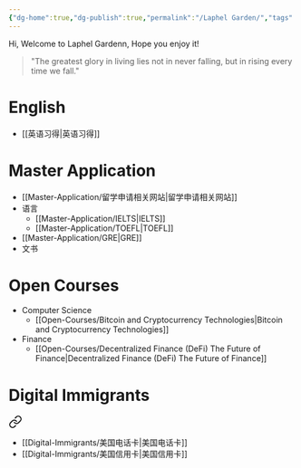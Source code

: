 ```yaml
---
{"dg-home":true,"dg-publish":true,"permalink":"/Laphel Garden/","tags":["gardenEntry"],"dgPassFrontmatter":true,"created":"2023-04-22T11:14:19.123+08:00","updated":"2023-04-23T11:55:49.783+08:00"}
---
```



Hi, Welcome to Laphel Gardenn, Hope you enjoy it!
<blockquote> "The greatest glory in living lies not in never falling, but in rising every time we fall."
</blockquote>



# English

- [[英语习得\|英语习得]]


# Master Application

- [[Master-Application/留学申请相关网站\|留学申请相关网站]]
- 语言
	- [[Master-Application/IELTS\|IELTS]]
	- [[Master-Application/TOEFL\|TOEFL]]
- [[Master-Application/GRE\|GRE]]
- 文书


# Open Courses

- Computer Science
	- [[Open-Courses/Bitcoin and Cryptocurrency Technologies\|Bitcoin and Cryptocurrency Technologies]]
- Finance
	- [[Open-Courses/Decentralized Finance (DeFi) The Future of Finance\|Decentralized Finance (DeFi) The Future of Finance]]


# Digital Immigrants

<div class="transclusion internal-embed is-loaded"><a class="markdown-embed-link" href="/english/#features" aria-label="Open link"><svg xmlns="http://www.w3.org/2000/svg" width="24" height="24" viewBox="0 0 24 24" fill="none" stroke="currentColor" stroke-width="2" stroke-linecap="round" stroke-linejoin="round" class="svg-icon lucide-link"><path d="M10 13a5 5 0 0 0 7.54.54l3-3a5 5 0 0 0-7.07-7.07l-1.72 1.71"></path><path d="M14 11a5 5 0 0 0-7.54-.54l-3 3a5 5 0 0 0 7.07 7.07l1.71-1.71"></path></svg></a>
<div class="markdown-embed">

- [[Digital-Immigrants/美国电话卡\|美国电话卡]]
- [[Digital-Immigrants/美国信用卡\|美国信用卡]]


</div></div>

